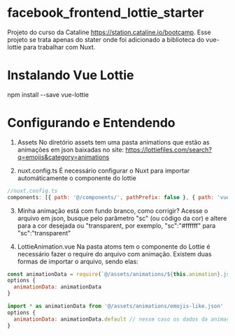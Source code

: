 # facebook_frontend_lottie_starter
Projeto do curso da Cataline https://station.cataline.io/bootcamp.
Esse projeto se trata apenas do stater onde foi adicionado a biblioteca do vue-lottie para trabalhar com Nuxt.

# Instalando Vue Lottie
npm install --save vue-lottie

# Configurando e Entendendo

1) Assets
No diretório assets tem uma pasta animations que estão as animações em json baixadas no site: https://lottiefiles.com/search?q=emojis&category=animations



2) nuxt.config.ts
É necessário configurar o Nuxt para importar automáticamente o componente do lottie
```js
//nuxt.config.ts
components: [{ path: '@/components/', pathPrefix: false }, { path: 'vue-lottie/src/lottie.vue', pathPrefix: false }],
```



3) Minha animação está com fundo branco, como corrigir?
Acesse o arquivo em json, busque pelo parâmetro "sc" (ou código da cor) e altere para a cor desejada ou "transparent, por exemplo, "sc":"#ffffff" para "sc":"transparent"



4) LottieAnimation.vue
Na pasta atoms tem o componente do Lottie é necessário fazer o require do arquivo com animação. 
Existem duas formas de importar o arquivo, sendo elas:
```js
const animationData = require(`@/assets/animations/${this.animation}.json`)
options {
  animationData: animationData
}

import * as animationData from '@/assets/animations/emojis-like.json'
options {
  animationData: animationData.default // nesse caso os dados da animação fica dentro da propriedade 'default'
}
```
